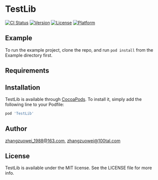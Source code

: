 # TestLib

[![CI Status](https://img.shields.io/travis/zhangzuowei_1988@163.com/TestLib.svg?style=flat)](https://travis-ci.org/zhangzuowei_1988@163.com/TestLib)
[![Version](https://img.shields.io/cocoapods/v/TestLib.svg?style=flat)](https://cocoapods.org/pods/TestLib)
[![License](https://img.shields.io/cocoapods/l/TestLib.svg?style=flat)](https://cocoapods.org/pods/TestLib)
[![Platform](https://img.shields.io/cocoapods/p/TestLib.svg?style=flat)](https://cocoapods.org/pods/TestLib)

## Example

To run the example project, clone the repo, and run `pod install` from the Example directory first.

## Requirements

## Installation

TestLib is available through [CocoaPods](https://cocoapods.org). To install
it, simply add the following line to your Podfile:

```ruby
pod 'TestLib'
```

## Author

zhangzuowei_1988@163.com, zhangzuowei@100tal.com

## License

TestLib is available under the MIT license. See the LICENSE file for more info.
